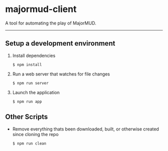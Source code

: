 # majormud-client
A tool for automating the play of MajorMUD.

---

## Setup a development environment

1. Install dependencies
    ```
    $ npm install
    ```

2. Run a web server that watches for file changes
    ```
    $ npm run server
    ```

3. Launch the application
    ```
    $ npm run app
    ```

## Other Scripts

- Remove everything thats been downloaded, built, or otherwise created since cloning the repo
    ```
    $ npm run clean
    ```
